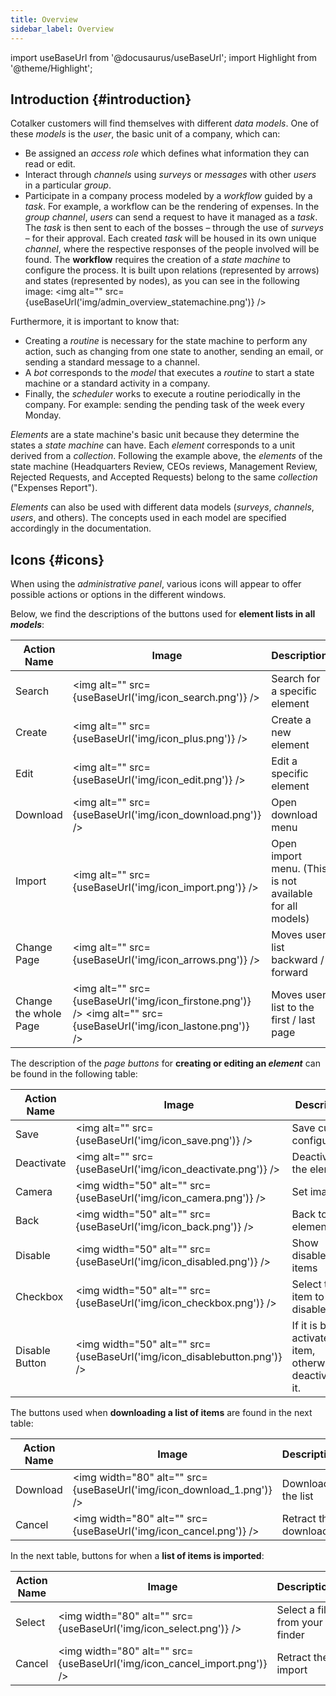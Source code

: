 ```yaml
---
title: Overview
sidebar_label: Overview
---
```

import useBaseUrl from '@docusaurus/useBaseUrl';
import Highlight from '@theme/Highlight';

## Introduction {#introduction}
Cotalker customers will find themselves with different _data models_.
One of these _models_ is the _user_, the basic unit of a company, which can:
- Be assigned an _access role_ which defines what information they can read or edit.
- Interact through _channels_ using _surveys_ or _messages_ with other _users_ in a particular _group_.
- Participate in a company process modeled by a _workflow_ guided by a _task_. For example, a workflow can be the rendering of expenses. In the _group channel_, _users_ can send a request to have it managed as a _task_. The _task_ is then sent to each of the bosses – through the use of _surveys_ – for their approval. Each created _task_ will be housed in its own unique _channel_, where the respective responses of the people involved will be found.
The **workflow** requires the creation of a _state machine_ to configure the process. It is built upon relations (represented by arrows) and states (represented by nodes), as you can see in the following image:
<img alt="" src={useBaseUrl('img/admin_overview_statemachine.png')} />

Furthermore, it is important to know that:
- Creating a _routine_ is necessary for the state machine to perform any action, such as changing from one state to another, sending an email, or sending a standard message to a channel.
- A _bot_ corresponds to the _model_ that executes a _routine_ to start a state machine or a standard activity in a company.
- Finally, the _scheduler_ works to execute a routine periodically in the company. For example: sending the pending task of the week every Monday.

_Elements_ are a state machine's basic unit because they determine the states a _state machine_ can have. Each _element_ corresponds to a unit derived from a _collection_. Following the example above, the _elements_ of the state machine (Headquarters Review, CEOs reviews, Management Review, Rejected Requests, and Accepted Requests) belong to the same _collection_ ("Expenses Report").

_Elements_ can also be used with different data models (_surveys_, _channels_, _users_, and others). The concepts used in each model are specified accordingly in the documentation.


## Icons {#icons}
When using the _administrative panel_, various icons will appear to offer possible actions or options in the different windows.


Below, we find the descriptions of the buttons used for **element lists in all _models_**:

| Action Name | Image | Description |
| ---- | ----- | ----------- |
| Search | <img alt="" src={useBaseUrl('img/icon_search.png')} /> | Search for a specific element |
| Create | <img alt="" src={useBaseUrl('img/icon_plus.png')} /> | Create a new element |
| Edit | <img alt="" src={useBaseUrl('img/icon_edit.png')} /> | Edit a specific element |
| Download | <img alt="" src={useBaseUrl('img/icon_download.png')} /> | Open download menu|
| Import | <img alt="" src={useBaseUrl('img/icon_import.png')} /> | Open import menu. (This is not available for all models) |
| Change Page | <img alt="" src={useBaseUrl('img/icon_arrows.png')} /> | Moves user list backward / forward |
| Change the whole Page | <img alt="" src={useBaseUrl('img/icon_firstone.png')} /> <img alt="" src={useBaseUrl('img/icon_lastone.png')} /> | Moves user list to the first / last page |



The description of the _page buttons_ for **creating or editing an _element_** can be found in the following table:

| Action Name | Image | Description |
| ---- | ----- | ----------- |
| Save | <img alt="" src={useBaseUrl('img/icon_save.png')} /> | Save current configuration |
| Deactivate | <img alt="" src={useBaseUrl('img/icon_deactivate.png')} /> | Deactivate the element |
| Camera | <img width="50" alt="" src={useBaseUrl('img/icon_camera.png')} /> | Set image |
| Back | <img width="50" alt="" src={useBaseUrl('img/icon_back.png')} /> | Back to all elements list |
| Disable | <img width="50" alt="" src={useBaseUrl('img/icon_disabled.png')} /> | Show disabled items |
| Checkbox | <img width="50" alt="" src={useBaseUrl('img/icon_checkbox.png')} /> | Select the item to disable |
| Disable Button | <img width="50" alt="" src={useBaseUrl('img/icon_disablebutton.png')} /> | If it is blue, it activates the item, otherwise it deactivates it. |


The buttons used when **downloading a list of items** are found in the next table:

| Action Name | Image | Description |
| ---- | ----- | ----------- |
| Download | <img width="80" alt="" src={useBaseUrl('img/icon_download_1.png')} /> | Download the list |
| Cancel | <img width="80" alt="" src={useBaseUrl('img/icon_cancel.png')} /> | Retract the download |


In the next table, buttons for when a **list of items is imported**:

| Action Name | Image | Description |
| ---- | ----- | ----------- |
| Select | <img width="80" alt="" src={useBaseUrl('img/icon_select.png')} /> | Select a file from your finder |
| Cancel | <img width="80" alt="" src={useBaseUrl('img/icon_cancel_import.png')} /> | Retract the import |
